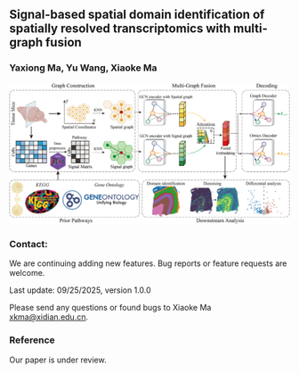 ## Signal-based spatial domain identification of spatially resolved transcriptomics with multi-graph fusion

###  Yaxiong Ma, Yu Wang, Xiaoke Ma

![SiDMGF](docs/SiDMGF.png)



### Contact:

We are continuing adding new features. Bug reports or feature requests are welcome.

Last update: 09/25/2025, version 1.0.0

Please send any questions or found bugs to Xiaoke Ma [xkma@xidian.edu.cn](mailto:xkma@xidian.edu.cn).

### Reference

Our paper is under review.

